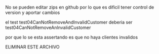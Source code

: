 No se pueden editar zips en github por lo que es dificil tener control de version y aportar cambios

el test test04CanNotRemoveAndInvalidCustomer deberia ser test04CanNotRemoveAnInvalidCustomer

por que lo se esta assertando es que no haya clientes invalidos

ELIMINAR ESTE ARCHIVO
